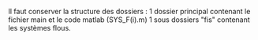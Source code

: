 Il faut conserver la structure des dossiers  : 
1 dossier principal contenant le fichier main et le code matlab (SYS_F(i).m)
1 sous dossiers "fis" contenant les systèmes flous.
